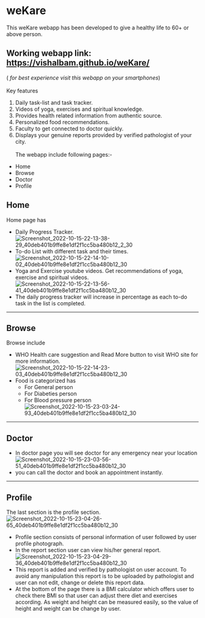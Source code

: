 # weKare
This weKare webapp has been developed to give a healthy life to 60+ or above person.<br />
## Working webapp link:  https://vishalbam.github.io/weKare/
(<em> for best experience visit this webapp on your smartphones</em>)<br><br>
Key features
1) Daily task-list and task tracker.
2) Videos of yoga, exercises and spiritual knowledge.
3) Provides health related information from authentic source.
4) Personalized food recommendations.
5) Faculty to get connected to doctor quickly.
6) Displays your genuine reports provided by verified pathologist of your city.<br><br>
The webapp include following pages:-
- Home
- Browse
- Doctor
- Profile
## Home 
Home page has
- Daily Progress Tracker.<br>
![Screenshot_2022-10-15-22-13-38-29_40deb401b9ffe8e1df2f1cc5ba480b12_2_30](https://user-images.githubusercontent.com/70063001/196003248-e0406756-ec6b-4744-893b-33f894ad8a72.jpg)<br>
- To-do List with different task and their times.<br>
![Screenshot_2022-10-15-22-14-10-02_40deb401b9ffe8e1df2f1cc5ba480b12_30](https://user-images.githubusercontent.com/70063001/196003744-bb75519c-3b41-4e39-933f-e660e8e7057f.jpg)<br>
- Yoga and Exercise youtube videos.
Get recommendations of yoga, exercise and spiritual videos.<br />
![Screenshot_2022-10-15-22-13-56-41_40deb401b9ffe8e1df2f1cc5ba480b12_30](https://user-images.githubusercontent.com/70063001/196004379-fb52ebc7-27b1-498f-ac00-835896a76659.jpg)
- The daily progress tracker will increase in percentage as each to-do task in the list is completed.
---
## Browse

Browse include 
- WHO Health care suggestion and Read More button to visit WHO site for more information.<br>
![Screenshot_2022-10-15-22-14-23-03_40deb401b9ffe8e1df2f1cc5ba480b12_30](https://user-images.githubusercontent.com/70063001/196004272-4f75a094-d26e-472c-bb91-cdb52b9f9687.jpg)<br>
- Food is categorized has 
    - For General person 
    - For Diabeties person
    - For Blood pressure person<br>
![Screenshot_2022-10-15-23-03-24-93_40deb401b9ffe8e1df2f1cc5ba480b12_30](https://user-images.githubusercontent.com/70063001/196004876-d8775949-9182-46a5-94a7-b1826f3e9682.jpg)
---
## Doctor
- In doctor page you will see doctor for any emergency near your location <br>
![Screenshot_2022-10-15-23-03-56-51_40deb401b9ffe8e1df2f1cc5ba480b12_30](https://user-images.githubusercontent.com/70063001/196005399-1b7beb16-24c0-428d-b99a-530a7720a9a6.jpg)<br>
- you can call the doctor and book an appointment instantly.
---
## Profile
The last section is the profile section.<br>
![Screenshot_2022-10-15-23-04-26-65_40deb401b9ffe8e1df2f1cc5ba480b12_30](https://user-images.githubusercontent.com/70063001/196005503-e12336ba-a191-4536-8573-324a531f2f25.jpg)<br>
- Profile section consists of personal information of user followed by user profile photograph.
- In the report section user can view his/her general report.<br>
![Screenshot_2022-10-15-23-04-29-36_40deb401b9ffe8e1df2f1cc5ba480b12_30](https://user-images.githubusercontent.com/70063001/196005599-139a3efe-885c-4f87-8f72-9b25563965cf.jpg)<br>
- This report is added and verified by pathologist on user account.
To avoid any manipulation this report is to be uploaded by pathologist and user can not edit, change or delete this report data.
- At the bottom of the page there is a BMI calculator which offers user to check there BMI so that user can adjust there diet and exercises according.
As weight and height can be measured easily, so the value of height and weight can be change by user.
